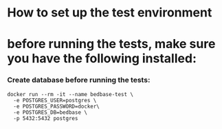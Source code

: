 # How to set up the test environment

# before running the tests, make sure you have the following installed:

### Create database before running the tests:

```
docker run --rm -it --name bedbase-test \
  -e POSTGRES_USER=postgres \
  -e POSTGRES_PASSWORD=docker\
  -e POSTGRES_DB=bedbase \
  -p 5432:5432 postgres
```
